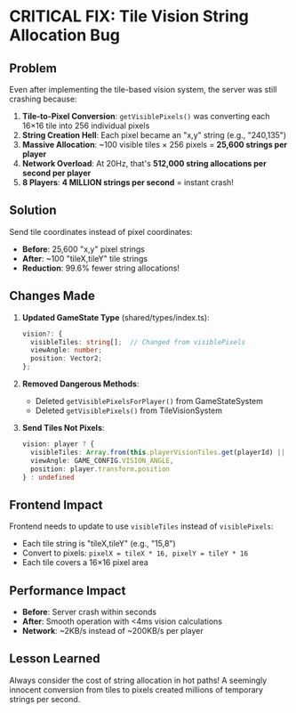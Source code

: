 # CRITICAL FIX: Tile Vision String Allocation Bug

## Problem

Even after implementing the tile-based vision system, the server was still crashing because:

1. **Tile-to-Pixel Conversion**: `getVisiblePixels()` was converting each 16×16 tile into 256 individual pixels
2. **String Creation Hell**: Each pixel became an "x,y" string (e.g., "240,135")
3. **Massive Allocation**: ~100 visible tiles × 256 pixels = **25,600 strings per player**
4. **Network Overload**: At 20Hz, that's **512,000 string allocations per second per player**
5. **8 Players**: **4 MILLION strings per second** = instant crash!

## Solution

Send tile coordinates instead of pixel coordinates:
- **Before**: 25,600 "x,y" pixel strings
- **After**: ~100 "tileX,tileY" tile strings
- **Reduction**: 99.6% fewer string allocations!

## Changes Made

1. **Updated GameState Type** (shared/types/index.ts):
   ```typescript
   vision?: {
     visibleTiles: string[];  // Changed from visiblePixels
     viewAngle: number;
     position: Vector2;
   };
   ```

2. **Removed Dangerous Methods**:
   - Deleted `getVisiblePixelsForPlayer()` from GameStateSystem
   - Deleted `getVisiblePixels()` from TileVisionSystem

3. **Send Tiles Not Pixels**:
   ```typescript
   vision: player ? {
     visibleTiles: Array.from(this.playerVisionTiles.get(playerId) || []),
     viewAngle: GAME_CONFIG.VISION_ANGLE,
     position: player.transform.position
   } : undefined
   ```

## Frontend Impact

Frontend needs to update to use `visibleTiles` instead of `visiblePixels`:
- Each tile string is "tileX,tileY" (e.g., "15,8")
- Convert to pixels: `pixelX = tileX * 16, pixelY = tileY * 16`
- Each tile covers a 16×16 pixel area

## Performance Impact

- **Before**: Server crash within seconds
- **After**: Smooth operation with <4ms vision calculations
- **Network**: ~2KB/s instead of ~200KB/s per player

## Lesson Learned

Always consider the cost of string allocation in hot paths! A seemingly innocent conversion from tiles to pixels created millions of temporary strings per second. 
